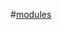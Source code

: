<!---
title: Logistics Pipe's Modules
icon: logisticspipes:module_blank
menu:
  modules:
    Simple Modules:
      - ./passive_supplier.md
    Complex Modules:
      - ./active_supplier.md
--->
#[modules](type=list)


